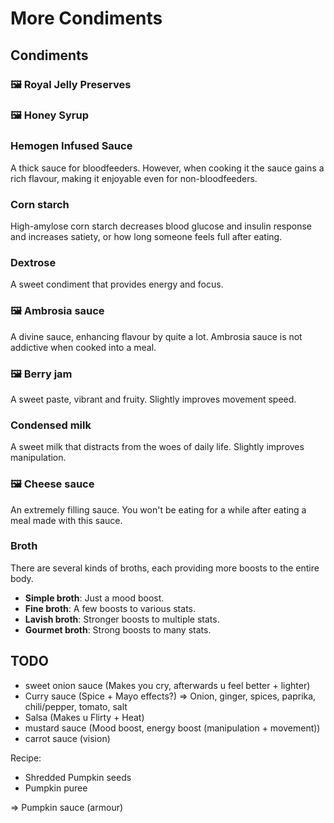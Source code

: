# More Condiments

## Condiments

### 🖼 Royal Jelly Preserves

### 🖼 Honey Syrup

### Hemogen Infused Sauce

A thick sauce for bloodfeeders. However, when cooking it the sauce gains a rich flavour, making it enjoyable even for non-bloodfeeders.

### Corn starch

High-amylose corn starch decreases blood glucose and insulin response and increases satiety, or how long someone feels full after eating.

### Dextrose

A sweet condiment that provides energy and focus.

### 🖼 Ambrosia sauce

A divine sauce, enhancing flavour by quite a lot. Ambrosia sauce is not addictive when cooked into a meal.

### 🖼 Berry jam

A sweet paste, vibrant and fruity. Slightly improves movement speed.

### Condensed milk

A sweet milk that distracts from the woes of daily life. Slightly improves manipulation.

### 🖼 Cheese sauce

An extremely filling sauce. You won't be eating for a while after eating a meal made with this sauce.

### Broth

There are several kinds of broths, each providing more boosts to the entire body.

- **Simple broth**: Just a mood boost.
- **Fine broth**: A few boosts to various stats.
- **Lavish broth**: Stronger boosts to multiple stats.
- **Gourmet broth**: Strong boosts to many stats.

## TODO

- sweet onion sauce (Makes you cry, afterwards u feel better + lighter)
- Curry sauce (Spice + Mayo effects?) => Onion, ginger, spices, paprika, chili/pepper, tomato, salt
- Salsa (Makes u Flirty + Heat)
- mustard sauce (Mood boost, energy boost (manipulation + movement))
- carrot sauce (vision)

Recipe:

- Shredded Pumpkin seeds 
- Pumpkin puree 

=> Pumpkin sauce (armour)
